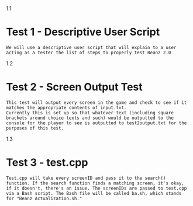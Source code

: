 1.1 
# Test 1 - Descriptive User Script

    We will use a descriptive user script that will explain to a user acting as a tester the list of steps to properly test Beanz 2.0

1.2
# Test 2 - Screen Output Test

    This test will output every screen in the game and check to see if it matches the appropriate contents of input.txt.
    Currently this is set up so that whatever text (including square brackets around choice texts and such) would be outputted to the console for the player to see is outputted to test2output.txt for the purposes of this test. 

1.3 
# Test 3 - test.cpp

    Test.cpp will take every screenID and pass it to the search() function. If the search function finds a matching screen, it's okay, if it doesn't, there's an issue. The screenIDs are passed to test.cpp via a Bash script. The Bash file will be called ba.sh, which stands for "Beanz Actualization.sh."